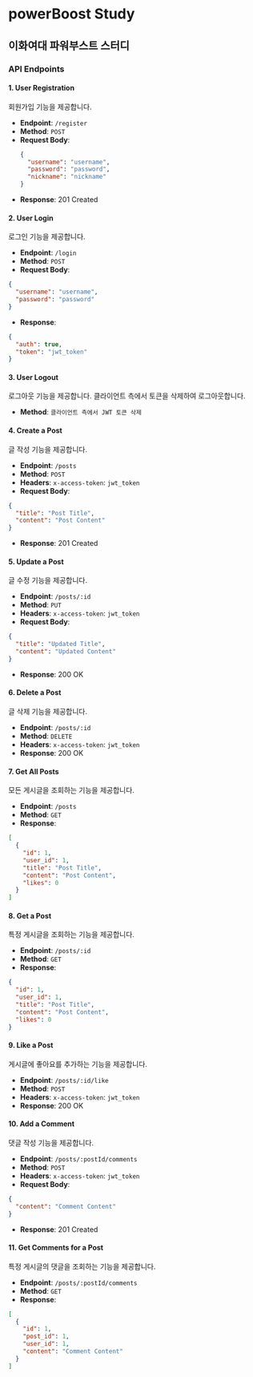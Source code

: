 # powerBoost Study
## 이화여대 파워부스트 스터디

### API Endpoints

#### 1. User Registration
회원가입 기능을 제공합니다.

- **Endpoint**: `/register`
- **Method**: `POST`
- **Request Body**:
  ```json
  {
    "username": "username",
    "password": "password",
    "nickname": "nickname"
  }
- **Response**: 201 Created

#### 2. User Login
로그인 기능을 제공합니다.

- **Endpoint**: `/login`
- **Method**: `POST`
- **Request Body**:
```json
{
  "username": "username",
  "password": "password"
}
```
- **Response**:
```json
{
  "auth": true,
  "token": "jwt_token"
}
```
#### 3. User Logout
로그아웃 기능을 제공합니다. 클라이언트 측에서 토큰을 삭제하여 로그아웃합니다.

- **Method**: `클라이언트 측에서 JWT 토큰 삭제`
#### 4. Create a Post
글 작성 기능을 제공합니다.

- **Endpoint**: `/posts`
- **Method**: `POST`
- **Headers**: `x-access-token`: `jwt_token`
- **Request Body**:
```json
{
  "title": "Post Title",
  "content": "Post Content"
}
```
- **Response**: 201 Created
#### 5. Update a Post
글 수정 기능을 제공합니다.

- **Endpoint**: `/posts/:id`
- **Method**: `PUT`
- **Headers**: `x-access-token`: `jwt_token`
- **Request Body**:
```json
{
  "title": "Updated Title",
  "content": "Updated Content"
}
```
- **Response**: 200 OK
#### 6. Delete a Post
글 삭제 기능을 제공합니다.

- **Endpoint**: `/posts/:id`
- **Method**: `DELETE`
- **Headers**: `x-access-token`: `jwt_token`
- **Response**: 200 OK
#### 7. Get All Posts
모든 게시글을 조회하는 기능을 제공합니다.

- **Endpoint**: `/posts`
- **Method**: `GET`
- **Response**:
```json
[
  {
    "id": 1,
    "user_id": 1,
    "title": "Post Title",
    "content": "Post Content",
    "likes": 0
  }
]
```
#### 8. Get a Post
특정 게시글을 조회하는 기능을 제공합니다.

- **Endpoint**: `/posts/:id`
- **Method**: `GET`
- **Response**:
```json
{
  "id": 1,
  "user_id": 1,
  "title": "Post Title",
  "content": "Post Content",
  "likes": 0
}
```
#### 9. Like a Post
게시글에 좋아요를 추가하는 기능을 제공합니다.

- **Endpoint**: `/posts/:id/like`
- **Method**: `POST`
- **Headers**: `x-access-token`: `jwt_token`
- **Response**: 200 OK
#### 10. Add a Comment
댓글 작성 기능을 제공합니다.

- **Endpoint**: `/posts/:postId/comments`
- **Method**: `POST`
- **Headers**: `x-access-token`: `jwt_token`
- **Request Body**:
```json
{
  "content": "Comment Content"
}
```
- **Response**: 201 Created
#### 11. Get Comments for a Post
특정 게시글의 댓글을 조회하는 기능을 제공합니다.

- **Endpoint**: `/posts/:postId/comments`
- **Method**: `GET`
- **Response**:
```json
[
  {
    "id": 1,
    "post_id": 1,
    "user_id": 1,
    "content": "Comment Content"
  }
]
```
